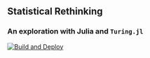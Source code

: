 ## Statistical Rethinking
### An exploration with Julia and `Turing.jl`

[![Build and Deploy](https://github.com/VLucet/stats_rethinking_julia/actions/workflows/Deploy.yml/badge.svg)](https://github.com/VLucet/stats_rethinking_julia/actions/workflows/Deploy.yml)
